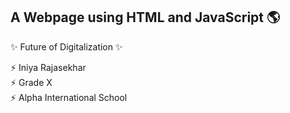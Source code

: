 ## A Webpage using HTML and JavaScript 🌎

✨ Future of Digitalization ✨<br>

⚡️ Iniya Rajasekhar<br>
⚡️ Grade X<br>
⚡️ Alpha International School<br>
